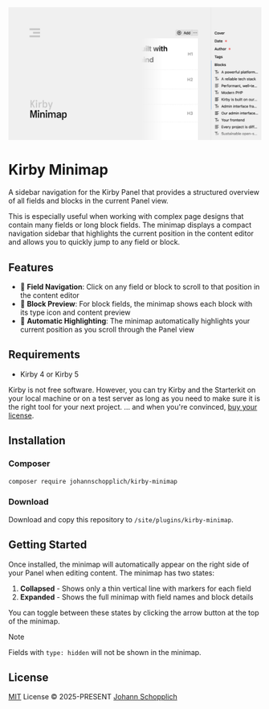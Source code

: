 ![Kirby Minimap screenshot](./.github/kirby-minimap.png)

# Kirby Minimap

A sidebar navigation for the Kirby Panel that provides a structured overview of all fields and blocks in the current Panel view.

This is especially useful when working with complex page designs that contain many fields or long block fields. The minimap displays a compact navigation sidebar that highlights the current position in the content editor and allows you to quickly jump to any field or block.

## Features

- 🧭 **Field Navigation**: Click on any field or block to scroll to that position in the content editor
- 📯 **Block Preview**: For block fields, the minimap shows each block with its type icon and content preview
- 🔆 **Automatic Highlighting**: The minimap automatically highlights your current position as you scroll through the Panel view

## Requirements

- Kirby 4 or Kirby 5

Kirby is not free software. However, you can try Kirby and the Starterkit on your local machine or on a test server as long as you need to make sure it is the right tool for your next project. … and when you're convinced, [buy your license](https://getkirby.com/buy).

## Installation

### Composer

```bash
composer require johannschopplich/kirby-minimap
```

### Download

Download and copy this repository to `/site/plugins/kirby-minimap`.

## Getting Started

Once installed, the minimap will automatically appear on the right side of your Panel when editing content. The minimap has two states:

1. **Collapsed** - Shows only a thin vertical line with markers for each field
2. **Expanded** - Shows the full minimap with field names and block details

You can toggle between these states by clicking the arrow button at the top of the minimap.

> [!NOTE]
> Fields with `type: hidden` will not be shown in the minimap.

## License

[MIT](./LICENSE) License © 2025-PRESENT [Johann Schopplich](https://github.com/johannschopplich)
